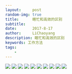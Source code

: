 ```yaml
---
layout:     post
random-img: true
title:      瞎忙和高效的区别
subtitle:   
date:       2017-8-17
author:     LiChaoyang
description: 瞎忙和高效的区别
keywords: 工作方法
tags:
    - 
---
```


![][1]
![][2]
![][3]
![][4]
![][5]
![][6]
![][7]
![][8]
![][9]
![][10]


[1]: http://qz.aura.cn/ueditor/php/upload/image/20170802/1501636232110888.jpg
[2]: http://qz.aura.cn/ueditor/php/upload/image/20170802/1501636238835332.jpg
[3]: http://qz.aura.cn/ueditor/php/upload/image/20170802/1501636243939641.jpg
[4]: http://qz.aura.cn/ueditor/php/upload/image/20170802/1501636249131810.jpg
[5]: http://qz.aura.cn/ueditor/php/upload/image/20170802/1501636254109769.jpg
[6]: http://qz.aura.cn/ueditor/php/upload/image/20170802/1501636258364134.jpg
[7]: http://qz.aura.cn/ueditor/php/upload/image/20170802/1501636261119555.jpg
[8]: http://qz.aura.cn/ueditor/php/upload/image/20170802/1501636266135967.jpg
[9]: http://qz.aura.cn/ueditor/php/upload/image/20170802/1501636274773582.jpg
[10]: http://qz.aura.cn/ueditor/php/upload/image/20170802/1501636280265247.jpg